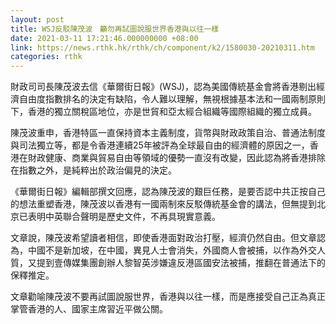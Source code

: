 ```yaml
---
layout: post
title: WSJ反駁陳茂波　籲勿再試圖說服世界香港與以往一樣
date: 2021-03-11 17:21:46.000000000 +08:00
link: https://news.rthk.hk/rthk/ch/component/k2/1580030-20210311.htm
categories: rthk
---
```


財政司司長陳茂波去信《華爾街日報》(WSJ)，認為美國傳統基金會將香港剔出經濟自由度指數排名的決定有缺陷，令人難以理解，無視根據基本法和一國兩制原則下，香港的獨立關稅區地位，亦是世貿和亞太經合組織等國際組織的獨立成員。

陳茂波重申，香港特區一直保持資本主義制度，貨幣與財政政策自治、普通法制度與司法獨立等，都是令香港連續25年被評為全球最自由的經濟體的原因之一，香港在財政健康、商業與貿易自由等領域的優勢一直沒有改變，因此認為將香港排除在指數之外，是純粹出於政治偏見的決定。

《華爾街日報》編輯部撰文回應，認為陳茂波的艱巨任務，是要否認中共正按自己的想法重塑香港，陳茂波以香港有一國兩制來反駁傳統基金會的講法，但無提到北京已表明中英聯合聲明是歷史文件，不再具現實意義。

文章說，陳茂波希望讀者相信，即使香港面對政治打壓，經濟仍然自由。但文章認為，中國不是新加坡，在中國，異見人士會消失，外國商人會被捕，以作為外交人質，又提到壹傳媒集團創辦人黎智英涉嫌違反港區國安法被捕，推翻在普通法下的保釋推定。

文章勸喻陳茂波不要再試圖說服世界，香港與以往一樣，而是應接受自己正為真正掌管香港的人、國家主席習近平做公關。
